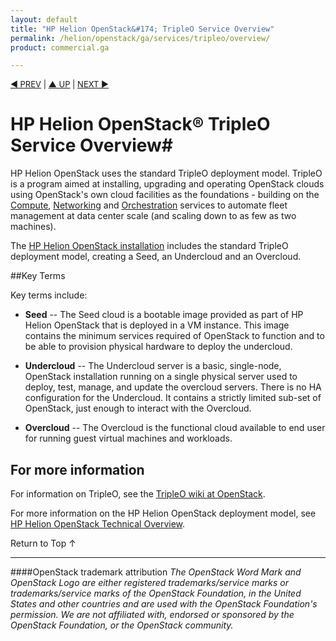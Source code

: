 ```yaml
---
layout: default
title: "HP Helion OpenStack&#174; TripleO Service Overview"
permalink: /helion/openstack/ga/services/tripleo/overview/
product: commercial.ga

---
```

<!--UNDER REVISION-->

<script>

function PageRefresh {
onLoad="window.refresh"
}

PageRefresh();

</script>


<p style="font-size: small;"> <a href="/helion/openstack/services/dns/overview/">&#9664; PREV</a> | <a href="/helion/openstack/services/overview/">&#9650; UP</a> | <a href="/helion/openstack/services/compute/overview/"> NEXT &#9654</a> </p>

# HP Helion OpenStack&reg; TripleO Service Overview#

HP Helion OpenStack uses the standard TripleO deployment model. TripleO is a program aimed at installing, upgrading and operating OpenStack clouds using OpenStack's own cloud facilities as the foundations - building on the [Compute](/helion/openstack/ga/services/compute/overview/), [Networking](/helion/openstack/ga/services/networking/overview/) and [Orchestration](/helion/openstack/ga/services/orchestration/overview/) services to automate fleet management at data center scale (and scaling down to as few as two machines).

The [HP Helion OpenStack installation](/helion/openstack/ga/install/) includes the standard TripleO deployment model, creating a Seed, an Undercloud and an Overcloud.


##Key Terms

Key terms include:

- **Seed** -- The Seed cloud is a bootable image provided as part of HP Helion OpenStack that is deployed in a VM instance. This image contains the minimum services required of OpenStack to function and to be able to provision physical hardware to deploy the undercloud.

- **Undercloud** -- The Undercloud server is a basic, single-node, OpenStack installation running on a single physical server used to deploy, test, manage, and update the overcloud servers. There is no HA configuration for the Undercloud. It contains a strictly limited sub-set of OpenStack, just enough to interact with the Overcloud. 

- **Overcloud** -- The Overcloud is the functional cloud available to end user for running guest virtual machines and workloads. 

## For more information ##

For information on TripleO, see the [TripleO wiki at OpenStack](https://wiki.openstack.org/wiki/TripleO).

For more information on the HP Helion OpenStack deployment model, see [HP Helion OpenStack Technical Overview](/helion/openstack/ga/technical-overview/).

 <a href="#top" style="padding:14px 0px 14px 0px; text-decoration: none;"> Return to Top &#8593; </a>

----
####OpenStack trademark attribution
*The OpenStack Word Mark and OpenStack Logo are either registered trademarks/service marks or trademarks/service marks of the OpenStack Foundation, in the United States and other countries and are used with the OpenStack Foundation's permission. We are not affiliated with, endorsed or sponsored by the OpenStack Foundation, or the OpenStack community.*

